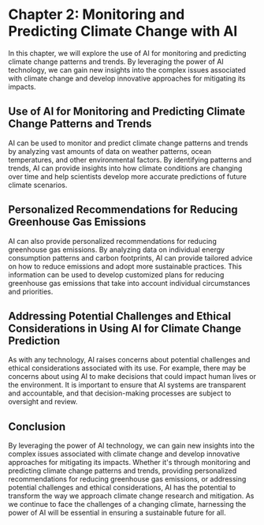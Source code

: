 Chapter 2: Monitoring and Predicting Climate Change with AI
===========================================================

In this chapter, we will explore the use of AI for monitoring and predicting climate change patterns and trends. By leveraging the power of AI technology, we can gain new insights into the complex issues associated with climate change and develop innovative approaches for mitigating its impacts.

Use of AI for Monitoring and Predicting Climate Change Patterns and Trends
--------------------------------------------------------------------------

AI can be used to monitor and predict climate change patterns and trends by analyzing vast amounts of data on weather patterns, ocean temperatures, and other environmental factors. By identifying patterns and trends, AI can provide insights into how climate conditions are changing over time and help scientists develop more accurate predictions of future climate scenarios.

Personalized Recommendations for Reducing Greenhouse Gas Emissions
------------------------------------------------------------------

AI can also provide personalized recommendations for reducing greenhouse gas emissions. By analyzing data on individual energy consumption patterns and carbon footprints, AI can provide tailored advice on how to reduce emissions and adopt more sustainable practices. This information can be used to develop customized plans for reducing greenhouse gas emissions that take into account individual circumstances and priorities.

Addressing Potential Challenges and Ethical Considerations in Using AI for Climate Change Prediction
----------------------------------------------------------------------------------------------------

As with any technology, AI raises concerns about potential challenges and ethical considerations associated with its use. For example, there may be concerns about using AI to make decisions that could impact human lives or the environment. It is important to ensure that AI systems are transparent and accountable, and that decision-making processes are subject to oversight and review.

Conclusion
----------

By leveraging the power of AI technology, we can gain new insights into the complex issues associated with climate change and develop innovative approaches for mitigating its impacts. Whether it's through monitoring and predicting climate change patterns and trends, providing personalized recommendations for reducing greenhouse gas emissions, or addressing potential challenges and ethical considerations, AI has the potential to transform the way we approach climate change research and mitigation. As we continue to face the challenges of a changing climate, harnessing the power of AI will be essential in ensuring a sustainable future for all.


